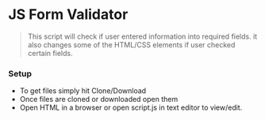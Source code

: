 # JS Form Validator
> This script will check if user entered information into required fields.
> it also changes some of the HTML/CSS elements if user checked certain fields.

### Setup

- To get files simply hit Clone/Download
- Once files are cloned or downloaded open them
- Open HTML in a browser or open script.js in text editor to view/edit.
